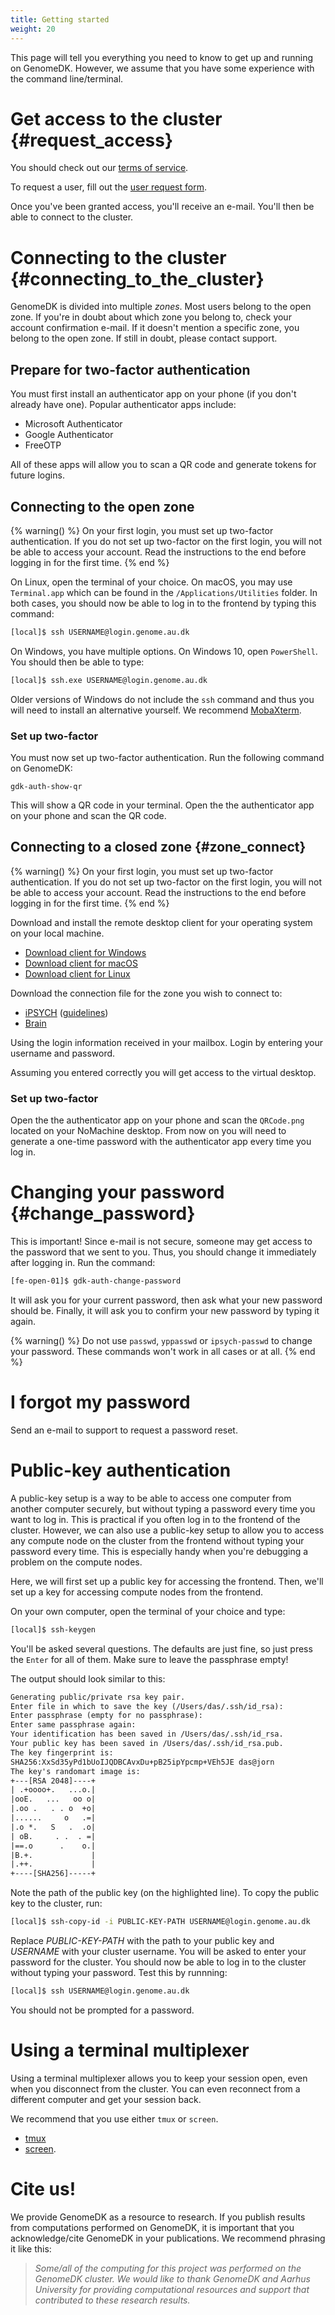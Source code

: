 ```yaml
---
title: Getting started
weight: 20
---
```


This page will tell you everything you need to know to get up and
running on GenomeDK. However, we assume that you have some experience
with the command line/terminal.

# Get access to the cluster {#request_access}

You should check out our [terms of service](/terms).

To request a user, fill out the [user request
form](https://console.genome.au.dk/user-requests/create/).

Once you've been granted access, you'll receive an e-mail. You'll
then be able to connect to the cluster.

# Connecting to the cluster {#connecting_to_the_cluster}

GenomeDK is divided into multiple *zones*. Most users belong to the open
zone. If you're in doubt about which zone you belong to, check your
account confirmation e-mail. If it doesn't mention a specific zone, you
belong to the open zone. If still in doubt, please contact support.

## Prepare for two-factor authentication

You must first install an authenticator app on your phone (if you don't already
have one). Popular authenticator apps include:

* Microsoft Authenticator
* Google Authenticator
* FreeOTP

All of these apps will allow you to scan a QR code and generate tokens for
future logins.

## Connecting to the open zone

{% warning() %}
On your first login, you must set up two-factor authentication. If you do not
set up two-factor on the first login, you will not be able to access your
account. Read the instructions to the end before logging in for the first time.
{% end %}

On Linux, open the terminal of your choice. On macOS, you may use `Terminal.app`
which can be found in the `/Applications/Utilities` folder. In both cases, you
should now be able to log in to the frontend by typing this command:

```bash
[local]$ ssh USERNAME@login.genome.au.dk
```

On Windows, you have multiple options. On Windows 10, open `PowerShell`. You
should then be able to type:

```bash
[local]$ ssh.exe USERNAME@login.genome.au.dk
```

Older versions of Windows do not include the `ssh` command and thus you will
need to install an alternative yourself. We recommend
[MobaXterm](https://mobaxterm.mobatek.net/).

### Set up two-factor

You must now set up two-factor authentication. Run the following command on
GenomeDK:

    gdk-auth-show-qr

This will show a QR code in your terminal. Open the the authenticator app on
your phone and scan the QR code.

## Connecting to a closed zone {#zone_connect}

{% warning() %}
On your first login, you must set up two-factor authentication. If you do not
set up two-factor on the first login, you will not be able to access your
account. Read the instructions to the end before logging in for the first time.
{% end %}

Download and install the remote desktop client for your operating system on your
local machine.

- [Download client for Windows](https://www.nomachine.com/download/download&id=8)
- [Download client for macOS](https://www.nomachine.com/download/download&id=7)
- [Download client for Linux](https://www.nomachine.com/download/linux&id=1)

Download the connection file for the zone you wish to connect to:

* [iPSYCH](/zones/ipsych.nxs) ([guidelines](/assets/iPSYCH_Guidelines_GDK_2021_04_13.pdf))
* [Brain](/zones/brain.nxs)

Using the login information received in your mailbox. Login by entering your
username and password.

Assuming you entered correctly you will get access to the virtual desktop.

### Set up two-factor

Open the the authenticator app on your phone and scan the `QRCode.png` located
on your NoMachine desktop. From now on you will need to generate a one-time
password with the authenticator app every time you log in.

# Changing your password {#change_password}

This is important! Since e-mail is not secure, someone may get access to
the password that we sent to you. Thus, you should change it immediately
after logging in. Run the command:

```bash
[fe-open-01]$ gdk-auth-change-password
```

It will ask you for your current password, then ask what your new
password should be. Finally, it will ask you to confirm your new
password by typing it again.

{% warning() %}
Do not use `passwd`, `yppasswd` or `ipsych-passwd` to change your password.
These commands won't work in all cases or at all.
{% end %}

# I forgot my password

Send an e-mail to support to request a password reset.

# Public-key authentication

A public-key setup is a way to be able to access one computer from
another computer securely, but without typing a password every time you
want to log in. This is practical if you often log in to the frontend of
the cluster. However, we can also use a public-key setup to allow you to
access any compute node on the cluster from the frontend without typing
your password every time. This is especially handy when you're
debugging a problem on the compute nodes.

Here, we will first set up a public key for accessing the frontend.
Then, we'll set up a key for accessing compute nodes from the frontend.

On your own computer, open the terminal of your choice and type:

```bash
[local]$ ssh-keygen
```

You'll be asked several questions. The defaults are just fine, so just
press the `Enter` for all of them. Make
sure to leave the passphrase empty!

The output should look similar to this:

```txt
Generating public/private rsa key pair.
Enter file in which to save the key (/Users/das/.ssh/id_rsa):
Enter passphrase (empty for no passphrase):
Enter same passphrase again:
Your identification has been saved in /Users/das/.ssh/id_rsa.
Your public key has been saved in /Users/das/.ssh/id_rsa.pub.
The key fingerprint is:
SHA256:XxSd35yPd1bUoIJQDBCAvxDu+pB25ipYpcmp+VEh5JE das@jorn
The key's randomart image is:
+---[RSA 2048]----+
| .+oooo+.   ...o.|
|ooE.   ...   oo o|
|.oo .   . . o  +o|
|......     o   .=|
|.o *.   S   .  .o|
| oB.     . .  . =|
|==.o      .    o.|
|B.+.             |
|.++.             |
+----[SHA256]-----+
```

Note the path of the public key (on the highlighted line). To copy the
public key to the cluster, run:

```bash
[local]$ ssh-copy-id -i PUBLIC-KEY-PATH USERNAME@login.genome.au.dk
```

Replace *PUBLIC-KEY-PATH* with the path to your public key and
*USERNAME* with your cluster username. You will be asked to enter your
password for the cluster. You should now be able to log in to the
cluster without typing your password. Test this by runnning:

```bash
[local]$ ssh USERNAME@login.genome.au.dk
```

You should not be prompted for a password.

# Using a terminal multiplexer

Using a terminal multiplexer allows you to keep your session open, even
when you disconnect from the cluster. You can even reconnect from a
different computer and get your session back.

We recommend that you use either `tmux` or `screen`.

-   [tmux](https://github.com/tmux/tmux/wiki)
-   [screen](https://www.gnu.org/software/screen/manual/screen.html).

# Cite us!

We provide GenomeDK as a resource to research. If you publish results
from computations performed on GenomeDK, it is important that you
acknowledge/cite GenomeDK in your publications. We recommend phrasing it
like this:

> *Some/all of the computing for this project was performed on the
> GenomeDK cluster. We would like to thank GenomeDK and Aarhus
> University for providing computational resources and support that
> contributed to these research results.*